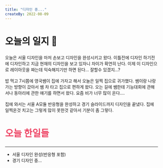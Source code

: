 ```yaml
---
title: "디자인 중..."
createBy: 2022-08-09
---
```



##  <h2 style="font-size: 30px">오늘의 일지 🎪</h2>
오늘은 서울 디자인을 마저 손보고 디자인을 완성시키고 왔다. 이틀전에 디자인 하기전에 디자인하고 지금 현재의 디자인을 보고 있자니 차이가 확연히 난다. 이제 이 디자인으로 레이아웃을 짜는데 익숙해지기만 하면 된다... 잘할수 있겠지...?
<br>
<br>
밥 먹고 7시쯤에 영국쌤이 집에 가자고 해서 오늘은 일찍 집으로 귀가했다. 쌤이랑 나랑 가는 방향이 갔아서 쌤 차 타고 집으로 편하게 왔다. 오는 길에 쌤한테 기능대회에 관해서나 동아리에 관한 얘기를 하면서 왔다.
요즘 비가 너무 많이 온다....
<br>
<br>
집에 와서는 서울 A모듈 반응형을 완성하고 경기 슬라이드까지 디자인을 끝냈다. 집에 일찍온것 치고는 그렇게 많이 못한것 같아서 기분이 좀 그렇다.



## <h2 style="color: #ee4867; font-size: 30px">오늘 한일들</h2>
---
- 서울 디자인 완성(반응형 포함)
- 경기 디자인 중...


